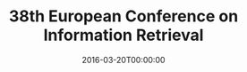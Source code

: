 ---
acronym: ECIR-2016
date: '2016-03-20T00:00:00'
ext_url: http://ecir2016.dei.unipd.it/index.html
location: Padova, Italy
submission_date: '2015-10-09T00:00:00'
title: 38th European Conference on Information Retrieval
---